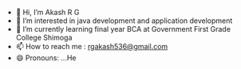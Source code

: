 - 👋 Hi, I’m Akash R G
- 👀 I’m interested in java development and application development
- 🌱 I’m currently learning final year BCA at Government First Grade College Shimoga
- 📫 How to reach me : rgakash536@gmail.com
- 😄 Pronouns: ...He


<!---
Akashrg20/Akashrg20 is a ✨ special ✨ repository because its `README.md` (this file) appears on your GitHub profile.
You can click the Preview link to take a look at your changes.
--->

